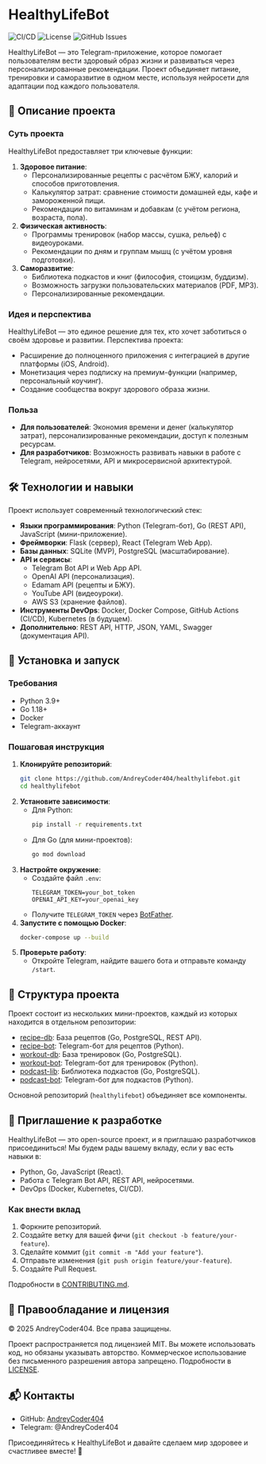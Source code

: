 # HealthyLifeBot

![CI/CD](https://github.com/AndreyCoder404/healthylifebot/actions/workflows/ci.yml/badge.svg)
![License](https://img.shields.io/badge/license-MIT-blue.svg)
![GitHub Issues](https://img.shields.io/github/issues/AndreyCoder404/healthylifebot)

HealthyLifeBot — это Telegram-приложение, которое помогает пользователям вести здоровый образ жизни и развиваться через персонализированные рекомендации. Проект объединяет питание, тренировки и саморазвитие в одном месте, используя нейросети для адаптации под каждого пользователя.

## 📜 Описание проекта

### Суть проекта
HealthyLifeBot предоставляет три ключевые функции:
1. **Здоровое питание**:
   - Персонализированные рецепты с расчётом БЖУ, калорий и способов приготовления.
   - Калькулятор затрат: сравнение стоимости домашней еды, кафе и замороженной пищи.
   - Рекомендации по витаминам и добавкам (с учётом региона, возраста, пола).
2. **Физическая активность**:
   - Программы тренировок (набор массы, сушка, рельеф) с видеоуроками.
   - Рекомендации по дням и группам мышц (с учётом уровня подготовки).
3. **Саморазвитие**:
   - Библиотека подкастов и книг (философия, стоицизм, буддизм).
   - Возможность загрузки пользовательских материалов (PDF, MP3).
   - Персонализированные рекомендации.

### Идея и перспектива
HealthyLifeBot — это единое решение для тех, кто хочет заботиться о своём здоровье и развитии. Перспектива проекта:
- Расширение до полноценного приложения с интеграцией в другие платформы (iOS, Android).
- Монетизация через подписку на премиум-функции (например, персональный коучинг).
- Создание сообщества вокруг здорового образа жизни.

### Польза
- **Для пользователей**: Экономия времени и денег (калькулятор затрат), персонализированные рекомендации, доступ к полезным ресурсам.
- **Для разработчиков**: Возможность развивать навыки в работе с Telegram, нейросетями, API и микросервисной архитектурой.

## 🛠 Технологии и навыки

Проект использует современный технологический стек:
- **Языки программирования**: Python (Telegram-бот), Go (REST API), JavaScript (мини-приложение).
- **Фреймворки**: Flask (сервер), React (Telegram Web App).
- **Базы данных**: SQLite (MVP), PostgreSQL (масштабирование).
- **API и сервисы**:
  - Telegram Bot API и Web App API.
  - OpenAI API (персонализация).
  - Edamam API (рецепты и БЖУ).
  - YouTube API (видеоуроки).
  - AWS S3 (хранение файлов).
- **Инструменты DevOps**: Docker, Docker Compose, GitHub Actions (CI/CD), Kubernetes (в будущем).
- **Дополнительно**: REST API, HTTP, JSON, YAML, Swagger (документация API).

## 🚀 Установка и запуск

### Требования
- Python 3.9+
- Go 1.18+
- Docker
- Telegram-аккаунт

### Пошаговая инструкция
1. **Клонируйте репозиторий**:
   ```bash
   git clone https://github.com/AndreyCoder404/healthylifebot.git
   cd healthylifebot
   ```
2. **Установите зависимости**:
   - Для Python:
     ```bash
     pip install -r requirements.txt
     ```
   - Для Go (для мини-проектов):
     ```bash
     go mod download
     ```
3. **Настройте окружение**:
   - Создайте файл `.env`:
     ```env
     TELEGRAM_TOKEN=your_bot_token
     OPENAI_API_KEY=your_openai_key
     ```
   - Получите `TELEGRAM_TOKEN` через [BotFather](https://t.me/BotFather).
4. **Запустите с помощью Docker**:
   ```bash
   docker-compose up --build
   ```
5. **Проверьте работу**:
   - Откройте Telegram, найдите вашего бота и отправьте команду `/start`.

## 📂 Структура проекта

Проект состоит из нескольких мини-проектов, каждый из которых находится в отдельном репозитории:
- [recipe-db](https://github.com/AndreyCoder404/recipe-db): База рецептов (Go, PostgreSQL, REST API).
- [recipe-bot](https://github.com/AndreyCoder404/recipe-bot): Telegram-бот для рецептов (Python).
- [workout-db](https://github.com/AndreyCoder404/workout-db): База тренировок (Go, PostgreSQL).
- [workout-bot](https://github.com/AndreyCoder404/workout-bot): Telegram-бот для тренировок (Python).
- [podcast-lib](https://github.com/AndreyCoder404/podcast-lib): Библиотека подкастов (Go, PostgreSQL).
- [podcast-bot](https://github.com/AndreyCoder404/podcast-bot): Telegram-бот для подкастов (Python).

Основной репозиторий (`healthylifebot`) объединяет все компоненты.

## 🤝 Приглашение к разработке

HealthyLifeBot — это open-source проект, и я приглашаю разработчиков присоединиться! Мы будем рады вашему вкладу, если у вас есть навыки в:
- Python, Go, JavaScript (React).
- Работа с Telegram Bot API, REST API, нейросетями.
- DevOps (Docker, Kubernetes, CI/CD).

### Как внести вклад
1. Форкните репозиторий.
2. Создайте ветку для вашей фичи (`git checkout -b feature/your-feature`).
3. Сделайте коммит (`git commit -m "Add your feature"`).
4. Отправьте изменения (`git push origin feature/your-feature`).
5. Создайте Pull Request.

Подробности в [CONTRIBUTING.md](CONTRIBUTING.md).

## 📜 Правообладание и лицензия

© 2025 AndreyCoder404. Все права защищены.

Проект распространяется под лицензией MIT. Вы можете использовать код, но обязаны указывать авторство. Коммерческое использование без письменного разрешения автора запрещено. Подробности в [LICENSE](LICENSE).

## 📬 Контакты

- GitHub: [AndreyCoder404](https://github.com/AndreyCoder404)
- Telegram: @AndreyCoder404

Присоединяйтесь к HealthyLifeBot и давайте сделаем мир здоровее и счастливее вместе! 🚀